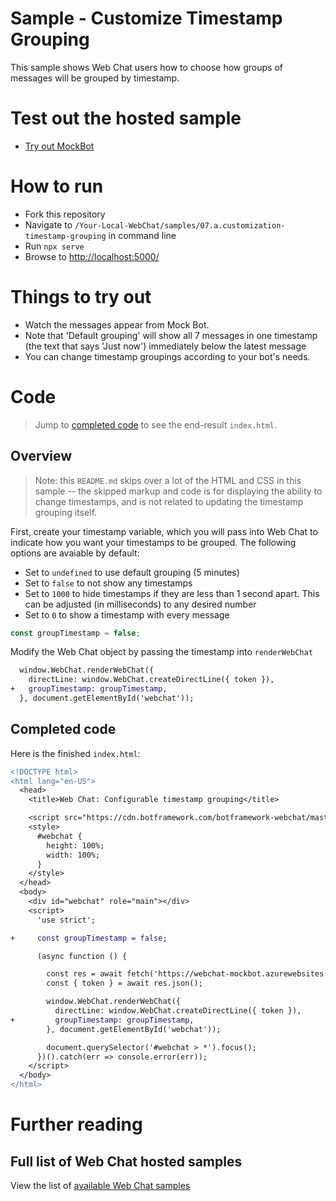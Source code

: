 # Sample - Customize Timestamp Grouping
This sample shows Web Chat users how to choose how groups of messages will be grouped by timestamp.

# Test out the hosted sample
- [Try out MockBot](https://microsoft.github.io/BotFramework-WebChat/07.a.customization-timestamp-grouping)

# How to run
- Fork this repository
- Navigate to `/Your-Local-WebChat/samples/07.a.customization-timestamp-grouping` in command line
- Run `npx serve`
- Browse to [http://localhost:5000/](http://localhost:5000/)

# Things to try out

- Watch the messages appear from Mock Bot.
- Note that 'Default grouping' will show all 7 messages in one timestamp (the text that says 'Just now') immediately below the latest message
- You can change timestamp groupings according to your bot's needs.

# Code

> Jump to [completed code](#completed-code) to see the end-result `index.html`.

## Overview
> Note: this `README.md` skips over a lot of the HTML and CSS in this sample -- the skipped markup and code is for displaying the ability to change timestamps, and is not related to updating the timestamp grouping itself.

First, create your timestamp variable, which you will pass into Web Chat to indicate how you want your timestamps to be grouped. The following options are avaiable by default:
 - Set to `undefined` to use default grouping (5 minutes)
 - Set to `false` to not show any timestamps
 - Set to `1000` to hide timestamps if they are less than 1 second apart. This can be adjusted (in milliseconds) to any desired number
 - Set to `0` to show a timestamp with every message


```js
const groupTimestamp = false;
```

Modify the Web Chat object by passing the timestamp into `renderWebChat`

```diff
  window.WebChat.renderWebChat({
    directLine: window.WebChat.createDirectLine({ token }),
+   groupTimestamp: groupTimestamp,
  }, document.getElementById('webchat'));
```
## Completed code

Here is the finished `index.html`:

```diff
<!DOCTYPE html>
<html lang="en-US">
  <head>
    <title>Web Chat: Configurable timestamp grouping</title>

    <script src="https://cdn.botframework.com/botframework-webchat/master/webchat.js"></script>
    <style>
      #webchat {
        height: 100%;
        width: 100%;
      }
    </style>
  </head>
  <body>
    <div id="webchat" role="main"></div>
    <script>
      'use strict';

+     const groupTimestamp = false;

      (async function () {

        const res = await fetch('https://webchat-mockbot.azurewebsites.net/directline/token', { method: 'POST' });
        const { token } = await res.json();

        window.WebChat.renderWebChat({
          directLine: window.WebChat.createDirectLine({ token }),
+         groupTimestamp: groupTimestamp,
        }, document.getElementById('webchat'));

        document.querySelector('#webchat > *').focus();
      })().catch(err => console.error(err));
    </script>
  </body>
</html>

```
# Further reading

## Full list of Web Chat hosted samples

View the list of [available Web Chat samples](https://github.com/Microsoft/BotFramework-WebChat/tree/master/samples)
